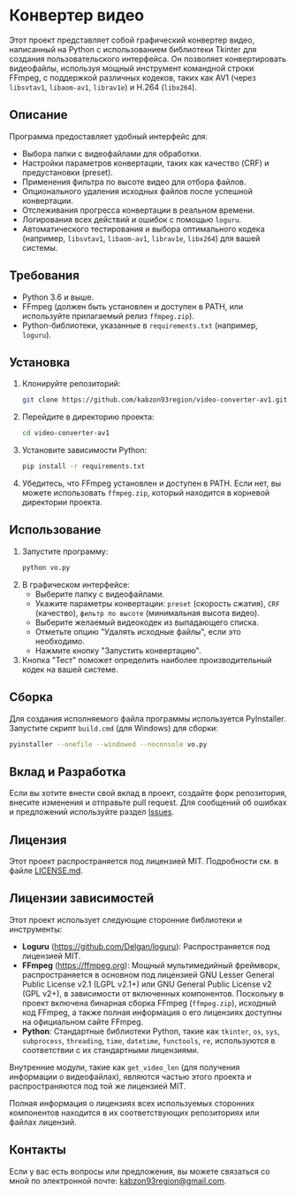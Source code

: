 # Конвертер видео

Этот проект представляет собой графический конвертер видео, написанный на Python с использованием библиотеки Tkinter для создания пользовательского интерфейса. Он позволяет конвертировать видеофайлы, используя мощный инструмент командной строки FFmpeg, с поддержкой различных кодеков, таких как AV1 (через `libsvtav1`, `libaom-av1`, `librav1e`) и H.264 (`libx264`).

## Описание

Программа предоставляет удобный интерфейс для:

- Выбора папки с видеофайлами для обработки.
- Настройки параметров конвертации, таких как качество (CRF) и предустановки (preset).
- Применения фильтра по высоте видео для отбора файлов.
- Опционального удаления исходных файлов после успешной конвертации.
- Отслеживания прогресса конвертации в реальном времени.
- Логирования всех действий и ошибок с помощью `loguru`.
- Автоматического тестирования и выбора оптимального кодека (например, `libsvtav1`, `libaom-av1`, `librav1e`, `libx264`) для вашей системы.

## Требования

- Python 3.6 и выше.
- FFmpeg (должен быть установлен и доступен в PATH, или используйте прилагаемый релиз `ffmpeg.zip`).
- Python-библиотеки, указанные в `requirements.txt` (например, `loguru`).

## Установка

1.  Клонируйте репозиторий:
    ```bash
    git clone https://github.com/kabzon93region/video-converter-av1.git
    ```
2.  Перейдите в директорию проекта:
    ```bash
    cd video-converter-av1
    ```
3.  Установите зависимости Python:
    ```bash
    pip install -r requirements.txt
    ```
4.  Убедитесь, что FFmpeg установлен и доступен в PATH. Если нет, вы можете использовать `ffmpeg.zip`, который находится в корневой директории проекта.

## Использование

1.  Запустите программу:
    ```bash
    python vo.py
    ```
2.  В графическом интерфейсе:
    - Выберите папку с видеофайлами.
    - Укажите параметры конвертации: `preset` (скорость сжатия), `CRF` (качество), `фильтр по высоте` (минимальная высота видео).
    - Выберите желаемый видеокодек из выпадающего списка.
    - Отметьте опцию "Удалять исходные файлы", если это необходимо.
    - Нажмите кнопку "Запустить конвертацию".
3.  Кнопка "Тест" поможет определить наиболее производительный кодек на вашей системе.

## Сборка

Для создания исполняемого файла программы используется PyInstaller. Запустите скрипт `build.cmd` (для Windows) для сборки:

```bash
pyinstaller --onefile --windowed --noconsole vo.py
```

## Вклад и Разработка

Если вы хотите внести свой вклад в проект, создайте форк репозитория, внесите изменения и отправьте pull request. Для сообщений об ошибках и предложений используйте раздел [Issues](https://github.com/kabzon93region/video-converter-av1/issues).

## Лицензия

Этот проект распространяется под лицензией MIT. Подробности см. в файле [LICENSE.md](LICENSE.md).

## Лицензии зависимостей

Этот проект использует следующие сторонние библиотеки и инструменты:

- **Loguru** (https://github.com/Delgan/loguru): Распространяется под лицензией MIT.
- **FFmpeg** (https://ffmpeg.org): Мощный мультимедийный фреймворк, распространяется в основном под лицензией GNU Lesser General Public License v2.1 (LGPL v2.1+) или GNU General Public License v2 (GPL v2+), в зависимости от включенных компонентов. Поскольку в проект включена бинарная сборка FFmpeg (`ffmpeg.zip`), исходный код FFmpeg, а также полная информация о его лицензиях доступны на официальном сайте FFmpeg.
- **Python**: Стандартные библиотеки Python, такие как `tkinter`, `os`, `sys`, `subprocess`, `threading`, `time`, `datetime`, `functools`, `re`, используются в соответствии с их стандартными лицензиями.

Внутренние модули, такие как `get_video_len` (для получения информации о видеофайлах), являются частью этого проекта и распространяются под той же лицензией MIT.

Полная информация о лицензиях всех используемых сторонних компонентов находится в их соответствующих репозиториях или файлах лицензий.

## Контакты

Если у вас есть вопросы или предложения, вы можете связаться со мной по электронной почте: [kabzon93region@gmail.com](mailto:kabzon93region@gmail.com). 